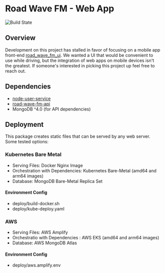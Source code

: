 # Road Wave FM - Web App

![Build State](https://github.com/LinkedMink/road-wave-fm-web/actions/workflows/verify-build.yml/badge.svg)

## Overview

Development on this project has stalled in favor of focusing on a mobile app front-end
[road_wave_fm_ui](https://github.com/LinkedMink/road_wave_fm_ui). We wanted a UI that would be convenient to use
while driving, but the integration of web apps on mobile devices isn't the greatest. If someone's interested in
picking this project up feel free to reach out.

## Dependencies

- [node-user-service](https://github.com/LinkedMink/node-user-service)
- [road-wave-fm-api](https://github.com/LinkedMink/road-wave-fm-api)
- MongoDB ^4.0 (for API dependencies)

## Deployment

This package creates static files that can be served by any web server. Some tested options:

### Kubernetes Bare Metal

- Serving Files: Docker Nginx Image
- Orchestration with Dependencies: Kubernetes Bare-Metal (amd64 and arm64 images)
- Database: MongoDB Bare-Metal Replica Set

#### Environment Config

- deploy/build-docker.sh
- deploy/kube-deploy.yaml

### AWS

- Serving Files: AWS Amplify
- Orchestratio with Dependencies : AWS EKS (amd64 and arm64 images)
- Database: AWS MongoDB Atlas

#### Environment Config

- deploy/aws.amplify.env
